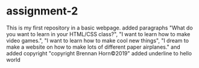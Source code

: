 # assignment-2
This is my first repository in a basic webpage.
added paragraphs "What do you want to learn in your HTML/CSS class?",  "I want to learn how to make video games.", "I want to learn how to make cool new things", "I dream to make a website on how to make lots of different paper airplanes." and added copyright "copyright Brennan Horn©2019"
added underline to hello world
